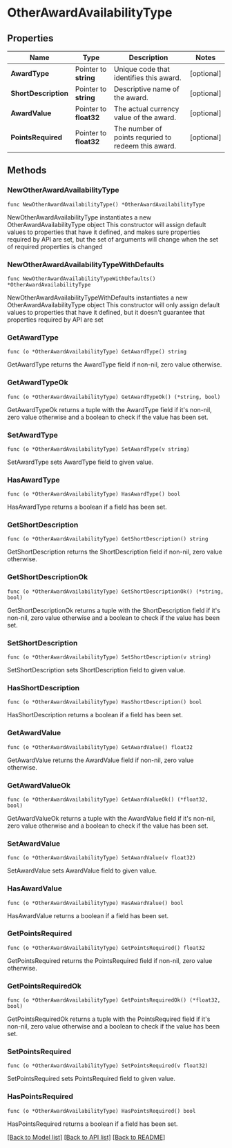 # OtherAwardAvailabilityType

## Properties

Name | Type | Description | Notes
------------ | ------------- | ------------- | -------------
**AwardType** | Pointer to **string** | Unique code that identifies this award. | [optional] 
**ShortDescription** | Pointer to **string** | Descriptive name of the award. | [optional] 
**AwardValue** | Pointer to **float32** | The actual currency value of the award. | [optional] 
**PointsRequired** | Pointer to **float32** | The number of points requried to redeem this award. | [optional] 

## Methods

### NewOtherAwardAvailabilityType

`func NewOtherAwardAvailabilityType() *OtherAwardAvailabilityType`

NewOtherAwardAvailabilityType instantiates a new OtherAwardAvailabilityType object
This constructor will assign default values to properties that have it defined,
and makes sure properties required by API are set, but the set of arguments
will change when the set of required properties is changed

### NewOtherAwardAvailabilityTypeWithDefaults

`func NewOtherAwardAvailabilityTypeWithDefaults() *OtherAwardAvailabilityType`

NewOtherAwardAvailabilityTypeWithDefaults instantiates a new OtherAwardAvailabilityType object
This constructor will only assign default values to properties that have it defined,
but it doesn't guarantee that properties required by API are set

### GetAwardType

`func (o *OtherAwardAvailabilityType) GetAwardType() string`

GetAwardType returns the AwardType field if non-nil, zero value otherwise.

### GetAwardTypeOk

`func (o *OtherAwardAvailabilityType) GetAwardTypeOk() (*string, bool)`

GetAwardTypeOk returns a tuple with the AwardType field if it's non-nil, zero value otherwise
and a boolean to check if the value has been set.

### SetAwardType

`func (o *OtherAwardAvailabilityType) SetAwardType(v string)`

SetAwardType sets AwardType field to given value.

### HasAwardType

`func (o *OtherAwardAvailabilityType) HasAwardType() bool`

HasAwardType returns a boolean if a field has been set.

### GetShortDescription

`func (o *OtherAwardAvailabilityType) GetShortDescription() string`

GetShortDescription returns the ShortDescription field if non-nil, zero value otherwise.

### GetShortDescriptionOk

`func (o *OtherAwardAvailabilityType) GetShortDescriptionOk() (*string, bool)`

GetShortDescriptionOk returns a tuple with the ShortDescription field if it's non-nil, zero value otherwise
and a boolean to check if the value has been set.

### SetShortDescription

`func (o *OtherAwardAvailabilityType) SetShortDescription(v string)`

SetShortDescription sets ShortDescription field to given value.

### HasShortDescription

`func (o *OtherAwardAvailabilityType) HasShortDescription() bool`

HasShortDescription returns a boolean if a field has been set.

### GetAwardValue

`func (o *OtherAwardAvailabilityType) GetAwardValue() float32`

GetAwardValue returns the AwardValue field if non-nil, zero value otherwise.

### GetAwardValueOk

`func (o *OtherAwardAvailabilityType) GetAwardValueOk() (*float32, bool)`

GetAwardValueOk returns a tuple with the AwardValue field if it's non-nil, zero value otherwise
and a boolean to check if the value has been set.

### SetAwardValue

`func (o *OtherAwardAvailabilityType) SetAwardValue(v float32)`

SetAwardValue sets AwardValue field to given value.

### HasAwardValue

`func (o *OtherAwardAvailabilityType) HasAwardValue() bool`

HasAwardValue returns a boolean if a field has been set.

### GetPointsRequired

`func (o *OtherAwardAvailabilityType) GetPointsRequired() float32`

GetPointsRequired returns the PointsRequired field if non-nil, zero value otherwise.

### GetPointsRequiredOk

`func (o *OtherAwardAvailabilityType) GetPointsRequiredOk() (*float32, bool)`

GetPointsRequiredOk returns a tuple with the PointsRequired field if it's non-nil, zero value otherwise
and a boolean to check if the value has been set.

### SetPointsRequired

`func (o *OtherAwardAvailabilityType) SetPointsRequired(v float32)`

SetPointsRequired sets PointsRequired field to given value.

### HasPointsRequired

`func (o *OtherAwardAvailabilityType) HasPointsRequired() bool`

HasPointsRequired returns a boolean if a field has been set.


[[Back to Model list]](../README.md#documentation-for-models) [[Back to API list]](../README.md#documentation-for-api-endpoints) [[Back to README]](../README.md)


